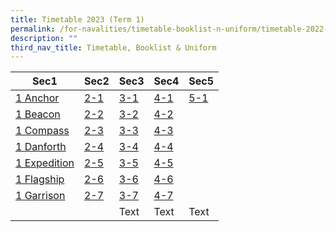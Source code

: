 ```yaml
---
title: Timetable 2023 (Term 1)
permalink: /for-navalities/timetable-booklist-n-uniform/timetable-2022-term-3/
description: ""
third_nav_title: Timetable, Booklist & Uniform
---
```

| Sec1 | Sec2 | Sec3 | Sec4 | Sec5 |
| -------- | -------- | -------- | -------- | -------- |
| [1 Anchor](/files/TT/1%20Anchor.pdf) | [2-1](/files/TT/2-1.pdf)    | [3-1](/files/TT/3-1.pdf)   | [4-1](/files/TT/4-1.pdf)     | [5-1](/files/TT/5-1.pdf)     |
| [1 Beacon](/files/TT/1%20Beacon.pdf) | [2-2](/files/TT/2-2.pdf)    | [3-2](/files/TT/3-2.pdf)     | [4-2](/files/TT/4-2.pdf)     |     |
| [1 Compass](/files/TT/1%20Compass.pdf)  | [2-3](/files/TT/2-3.pdf)    | [3-3](/files/TT/3-3.pdf)    | [4-3](/files/TT/4-3.pdf)     |      |
| [1 Danforth](/files/TT/1%20Danforth.pdf)     | [2-4](/files/TT/2-4.pdf)    | [3-4](/files/TT/3-4.pdf)    | [4-4](/files/TT/4-4.pdf)    |     |
| [1 Expedition](/files/TT/1%20Expedition.pdf)    | [2-5](/files/TT/2-5.pdf)    | [3-5](/files/TT/3-5.pdf)     | [4-5](/files/TT/4-5.pdf)    |     |
| [1 Flagship](/files/TT/1%20Flagship.pdf)    | [2-6](/files/TT/2-6.pdf)    | [3-6](/files/TT/3-6.pdf)    | [4-6](/files/TT/4-6.pdf)     |     |
| [1 Garrison](/files/TT/1%20Garrison.pdf)   | [2-7](/files/TT/2-7.pdf)   | [3-7](/files/TT/3-7.pdf)     | [4-7](/files/TT/4-7.pdf)     |     |
|     |     | Text     | Text     | Text     |